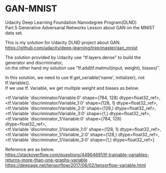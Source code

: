 # GAN-MNIST
Udacity Deep Learning Foundation Nanodegree Program(DLND)  
Part.5 Generative Adversarial Networks Lesson about GAN on the MNIST data set.  
  
This is my solution for Udacity DLND project about GAN.  
https://github.com/udacity/deep-learning/tree/master/gan_mnist  
  
  
The solution provided by Udacity use "tf.layers.dense" to build the generator and discriminator,  
on the other hand my solution use "tf.add(tf.matmul(input, weight), biases)".  
  
In this solution, we need to use tf.get_variable('name', initializer), not tf.Variable().  
If we use tf. Variable, we get multiple weight and biases as below.  

 <tf.Variable 'discriminator/Variable:0' shape=(784, 128) dtype=float32_ref>,  
 <tf.Variable 'discriminator/Variable_1:0' shape=(128, 1) dtype=float32_ref>,  
 <tf.Variable 'discriminator/Variable_2:0' shape=(128,) dtype=float32_ref>,  
 <tf.Variable 'discriminator/Variable_3:0' shape=(1,) dtype=float32_ref>,  
 <tf.Variable 'discriminator_1/Variable:0' shape=(784, 128) dtype=float32_ref>,  
 <tf.Variable 'discriminator_1/Variable_1:0' shape=(128, 1) dtype=float32_ref>,  
 <tf.Variable 'discriminator_1/Variable_2:0' shape=(128,) dtype=float32_ref>,  
 <tf.Variable 'discriminator_1/Variable_3:0' shape=(1,) dtype=float32_ref>]  
   
 Reference are as below.  
 https://stackoverflow.com/questions/44964691/tf-trainable-variables-returns-more-than-one-graphs-variable
 https://deepage.net/tensorflow/2017/06/02/tensorflow-variable.html
